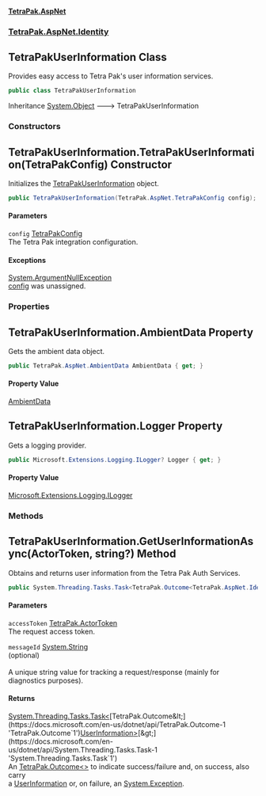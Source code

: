 #### [TetraPak.AspNet](index.md 'index')
### [TetraPak.AspNet.Identity](TetraPak_AspNet_Identity.md 'TetraPak.AspNet.Identity')
## TetraPakUserInformation Class
Provides easy access to Tetra Pak's user information services.   
```csharp
public class TetraPakUserInformation
```

Inheritance [System.Object](https://docs.microsoft.com/en-us/dotnet/api/System.Object 'System.Object') &#129106; TetraPakUserInformation  
### Constructors
<a name='TetraPak_AspNet_Identity_TetraPakUserInformation_TetraPakUserInformation(TetraPak_AspNet_TetraPakConfig)'></a>
## TetraPakUserInformation.TetraPakUserInformation(TetraPakConfig) Constructor
Initializes the [TetraPakUserInformation](TetraPak_AspNet_Identity_TetraPakUserInformation.md 'TetraPak.AspNet.Identity.TetraPakUserInformation') object.  
```csharp
public TetraPakUserInformation(TetraPak.AspNet.TetraPakConfig config);
```
#### Parameters
<a name='TetraPak_AspNet_Identity_TetraPakUserInformation_TetraPakUserInformation(TetraPak_AspNet_TetraPakConfig)_config'></a>
`config` [TetraPakConfig](TetraPak_AspNet_TetraPakConfig.md 'TetraPak.AspNet.TetraPakConfig')  
The Tetra Pak integration configuration.  
  
#### Exceptions
[System.ArgumentNullException](https://docs.microsoft.com/en-us/dotnet/api/System.ArgumentNullException 'System.ArgumentNullException')  
[config](TetraPak_AspNet_Identity_TetraPakUserInformation.md#TetraPak_AspNet_Identity_TetraPakUserInformation_TetraPakUserInformation(TetraPak_AspNet_TetraPakConfig)_config 'TetraPak.AspNet.Identity.TetraPakUserInformation.TetraPakUserInformation(TetraPak.AspNet.TetraPakConfig).config') was unassigned.  
            
  
### Properties
<a name='TetraPak_AspNet_Identity_TetraPakUserInformation_AmbientData'></a>
## TetraPakUserInformation.AmbientData Property
Gets the ambient data object.  
```csharp
public TetraPak.AspNet.AmbientData AmbientData { get; }
```
#### Property Value
[AmbientData](TetraPak_AspNet_AmbientData.md 'TetraPak.AspNet.AmbientData')
  
<a name='TetraPak_AspNet_Identity_TetraPakUserInformation_Logger'></a>
## TetraPakUserInformation.Logger Property
Gets a logging provider.  
```csharp
public Microsoft.Extensions.Logging.ILogger? Logger { get; }
```
#### Property Value
[Microsoft.Extensions.Logging.ILogger](https://docs.microsoft.com/en-us/dotnet/api/Microsoft.Extensions.Logging.ILogger 'Microsoft.Extensions.Logging.ILogger')
  
### Methods
<a name='TetraPak_AspNet_Identity_TetraPakUserInformation_GetUserInformationAsync(TetraPak_ActorToken_string_)'></a>
## TetraPakUserInformation.GetUserInformationAsync(ActorToken, string?) Method
Obtains and returns user information from the Tetra Pak Auth Services.   
```csharp
public System.Threading.Tasks.Task<TetraPak.Outcome<TetraPak.AspNet.Identity.UserInformation>> GetUserInformationAsync(TetraPak.ActorToken accessToken, string? messageId);
```
#### Parameters
<a name='TetraPak_AspNet_Identity_TetraPakUserInformation_GetUserInformationAsync(TetraPak_ActorToken_string_)_accessToken'></a>
`accessToken` [TetraPak.ActorToken](https://docs.microsoft.com/en-us/dotnet/api/TetraPak.ActorToken 'TetraPak.ActorToken')  
The request access token.  
  
<a name='TetraPak_AspNet_Identity_TetraPakUserInformation_GetUserInformationAsync(TetraPak_ActorToken_string_)_messageId'></a>
`messageId` [System.String](https://docs.microsoft.com/en-us/dotnet/api/System.String 'System.String')  
(optional)<br/>  
A unique string value for tracking a request/response (mainly for diagnostics purposes).  
  
#### Returns
[System.Threading.Tasks.Task&lt;](https://docs.microsoft.com/en-us/dotnet/api/System.Threading.Tasks.Task-1 'System.Threading.Tasks.Task`1')[TetraPak.Outcome&lt;](https://docs.microsoft.com/en-us/dotnet/api/TetraPak.Outcome-1 'TetraPak.Outcome`1')[UserInformation](TetraPak_AspNet_Identity_UserInformation.md 'TetraPak.AspNet.Identity.UserInformation')[&gt;](https://docs.microsoft.com/en-us/dotnet/api/TetraPak.Outcome-1 'TetraPak.Outcome`1')[&gt;](https://docs.microsoft.com/en-us/dotnet/api/System.Threading.Tasks.Task-1 'System.Threading.Tasks.Task`1')  
An [TetraPak.Outcome&lt;&gt;](https://docs.microsoft.com/en-us/dotnet/api/TetraPak.Outcome-1 'TetraPak.Outcome`1') to indicate success/failure and, on success, also carry  
a [UserInformation](TetraPak_AspNet_Identity_UserInformation.md 'TetraPak.AspNet.Identity.UserInformation') or, on failure, an [System.Exception](https://docs.microsoft.com/en-us/dotnet/api/System.Exception 'System.Exception').  
  
